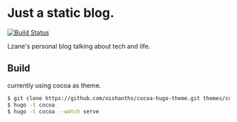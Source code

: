 # Just a static blog.

[![Build Status](https://travis-ci.com/lzane/LZANE-blog.svg?branch=master)](https://travis-ci.com/lzane/LZANE-blog)

Lzane's personal blog talking about tech and life.

## Build

currently using cocoa as theme.

``` bash
$ git clone https://github.com/nishanths/cocoa-hugo-theme.git themes/cocoa
$ hugo -t cocoa
$ hugo -t cocoa --watch serve
```